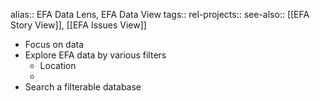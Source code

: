 alias:: EFA Data Lens, EFA Data View
tags::
rel-projects::
see-also:: [[EFA Story View]], [[EFA Issues View]]
- Focus on data
- Explore EFA data by various filters
	- Location
	-
- Search a filterable database